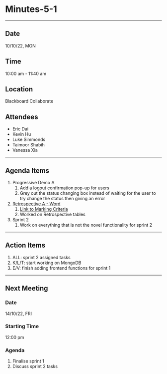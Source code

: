 # Minutes-5-1

---

## Date

10/10/22, MON

## Time

10:00 am - 11:40 am

## Location

Blackboard Collaborate

## Attendees

- Eric Dai
- Kevin Hu
- Luke Simmonds
- Taimoor Shabih
- Vanessa Xia

---

## Agenda Items

1. Progressive Demo A
    1. Add a logout confirmation pop-up for users
    2. Grey out the status changing box instead of waiting for the user to try change the status then giving an error
2. [Retrospective A - Word](https://unsw-my.sharepoint.com/:w:/g/personal/z5209631_ad_unsw_edu_au/EVr-e6_haXRNjmeFYFqSUDEBaOXBwUN-Rr5gVe0Uv2XRjw?e=LAZ8ty)
    1. [Link to Marking Criteria](https://webcms3.cse.unsw.edu.au/static/uploads/course/COMP9900/22T3/ca343caf64a15a1734c0b0ffc26e7d4602da6876a0b5126f3ec8482463dab600/COMP39900_Retrospective_A_Specification.pdf)
    2. Worked on Retrospective tables
3. Sprint 2
    1. Work on everything that is not the novel functionality for sprint 2

---

## Action Items

1. ALL: sprint 2 assigned tasks
2. K/L/T: start working on MongoDB
3. E/V: finish adding frontend functions for sprint 1

---

## Next Meeting

### Date

14/10/22, FRI

### Starting Time

12:00 pm

### Agenda

1. Finalise sprint 1
2. Discuss sprint 2 tasks
